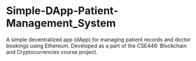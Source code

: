 # Simple-DApp-Patient-Management_System
A simple decentralized app (dApp) for managing patient records and doctor bookings using Ethereum. Developed as a part of the CSE446: Blockchain and Cryptocurrencies course project.
